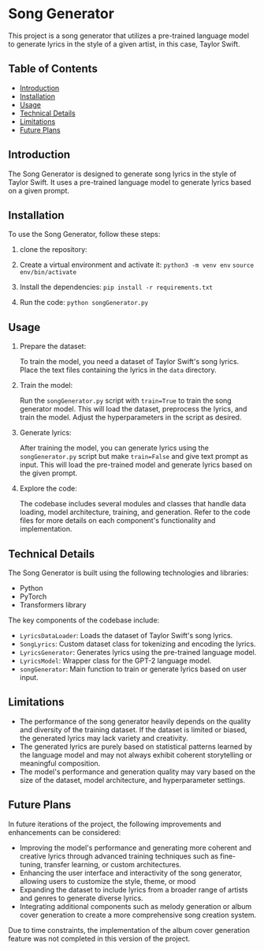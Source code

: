 # Song Generator

This project is a song generator that utilizes a pre-trained language model to generate lyrics in the style of a given artist, in this case, Taylor Swift.

## Table of Contents

- [Introduction](#introduction)
- [Installation](#installation)
- [Usage](#usage)
- [Technical Details](#technical-details)
- [Limitations](#limitations)
- [Future Plans](#future-plans)

## Introduction

The Song Generator is designed to generate song lyrics in the style of Taylor Swift. It uses a pre-trained language model to generate lyrics based on a given prompt.

## Installation

To use the Song Generator, follow these steps:

1. clone the repository:
    

2. Create a virtual environment and activate it:
    `python3 -m venv env`
    `source env/bin/activate`

3. Install the dependencies:
    `pip install -r requirements.txt`

4. Run the code:
    `python songGenerator.py`

## Usage

1. Prepare the dataset:

    To train the model, you need a dataset of Taylor Swift's song lyrics. Place the text files containing the lyrics in the `data` directory.

2. Train the model:

    Run the `songGenerator.py` script with `train=True` to train the song generator model. This will load the dataset, preprocess the lyrics, and train the model. Adjust the hyperparameters in the script as desired.

3. Generate lyrics:

    After training the model, you can generate lyrics using the `songGenerator.py` script but make `train=False` and give text prompt as input. This will load the pre-trained model and generate lyrics based on the given prompt.

4. Explore the code:

    The codebase includes several modules and classes that handle data loading, model architecture, training, and generation. Refer to the code files for more details on each component's functionality and implementation.

## Technical Details

The Song Generator is built using the following technologies and libraries:

- Python
- PyTorch
- Transformers library

The key components of the codebase include:

- `LyricsDataLoader`: Loads the dataset of Taylor Swift's song lyrics.
- `SongLyrics`: Custom dataset class for tokenizing and encoding the lyrics.
- `LyricsGenerator`: Generates lyrics using the pre-trained language model.
- `LyricsModel`: Wrapper class for the GPT-2 language model.
- `songGenerator`: Main function to train or generate lyrics based on user input.

## Limitations

- The performance of the song generator heavily depends on the quality and diversity of the training dataset. If the dataset is limited or biased, the generated lyrics may lack variety and creativity.
- The generated lyrics are purely based on statistical patterns learned by the language model and may not always exhibit coherent storytelling or meaningful composition.
- The model's performance and generation quality may vary based on the size of the dataset, model architecture, and hyperparameter settings.

## Future Plans

In future iterations of the project, the following improvements and enhancements can be considered:

- Improving the model's performance and generating more coherent and creative lyrics through advanced training techniques such as fine-tuning, transfer learning, or custom architectures.
- Enhancing the user interface and interactivity of the song generator, allowing users to customize the style, theme, or mood 
- Expanding the dataset to include lyrics from a broader range of artists and genres to generate diverse lyrics.
- Integrating additional components such as melody generation or album cover generation to create a more comprehensive song creation system.

Due to time constraints, the implementation of the album cover generation feature was not completed in this version of the project.
